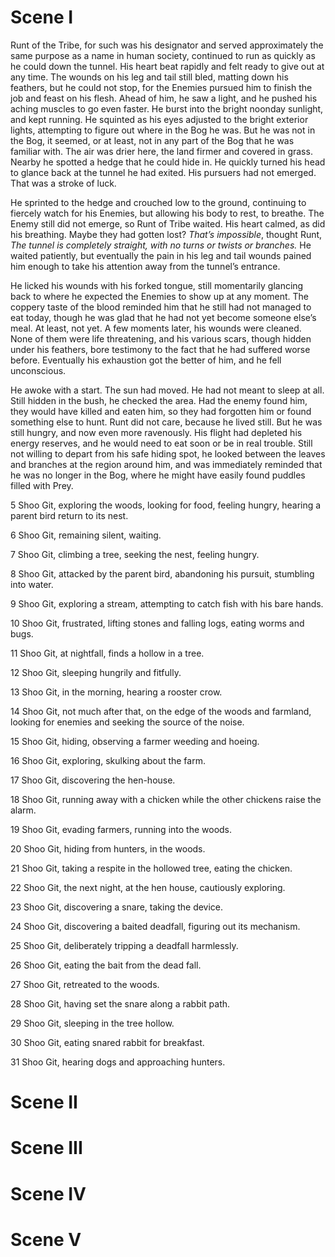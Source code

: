 # Scene I

Runt of the Tribe, for such was his designator and served approximately the same purpose as a name in human society, continued to run as quickly as he could down the tunnel. His heart beat rapidly and felt ready to give out at any time. The wounds on his leg and tail still bled, matting down his feathers, but he could not stop, for the Enemies pursued him to finish the job and feast on his flesh. Ahead of him, he saw a light, and he pushed his aching muscles to go even faster. He burst into the bright noonday sunlight, and kept running. He squinted as his eyes adjusted to the bright exterior lights, attempting to figure out where in the Bog he was. But he was not in the Bog, it seemed, or at least, not in any part of the Bog that he was familiar with. The air was drier here, the land firmer and covered in grass. Nearby he spotted a hedge that he could hide in. He quickly turned his head to glance back at the tunnel he had exited. His pursuers had not emerged. That was a stroke of luck.

He sprinted to the hedge and crouched low to the ground, continuing to fiercely watch for his Enemies, but allowing his body to rest, to breathe. The Enemy still did not emerge, so Runt of Tribe waited. His heart calmed, as did his breathing. Maybe they had gotten lost? *That’s impossible*, thought Runt, *The tunnel is completely straight, with no turns or twists or branches.* He waited patiently, but eventually the pain in his leg and tail wounds pained him enough to take his attention away from the tunnel’s entrance.

He licked his wounds with his forked tongue, still momentarily glancing back to where he expected the Enemies to show up at any moment. The coppery taste of the blood reminded him that he still had not managed to eat today, though he was glad that he had not yet become someone else’s meal. At least, not yet. A few moments later, his wounds were cleaned. None of them were life threatening, and his various scars, though hidden under his feathers, bore testimony to the fact that he had suffered worse before. Eventually his exhaustion got the better of him, and he fell unconscious.

He awoke with a start. The sun had moved. He had not meant to sleep at all. Still hidden in the bush, he checked the area. Had the enemy found him, they would have killed and eaten him, so they had forgotten him or found something else to hunt. Runt did not care, because he lived still. But he was still hungry, and now even more ravenously. His flight had depleted his energy reserves, and he would need to eat soon or be in real trouble. Still not willing to depart from his safe hiding spot, he looked between the leaves and branches at the region around him, and was immediately reminded that he was no longer in the Bog, where he might have easily found puddles filled with Prey.

5 Shoo Git, exploring the woods, looking for food, feeling hungry, hearing a parent bird return to its nest.

6 Shoo Git, remaining silent, waiting.

7 Shoo Git, climbing a tree, seeking the nest, feeling hungry.

8 Shoo Git, attacked by the parent bird, abandoning his pursuit, stumbling into water.

9 Shoo Git, exploring a stream, attempting to catch fish with his bare hands.

10 Shoo Git, frustrated, lifting stones and falling logs, eating worms and bugs.

11 Shoo Git, at nightfall, finds a hollow in a tree.

12 Shoo Git, sleeping hungrily and fitfully.

13 Shoo Git, in the morning, hearing a rooster crow.

14 Shoo Git, not much after that, on the edge of the woods and farmland, looking for enemies and seeking the source of the noise.

15 Shoo Git, hiding, observing a farmer weeding and hoeing.

16 Shoo Git, exploring, skulking about the farm.

17 Shoo Git, discovering the hen-house.

18 Shoo Git, running away with a chicken while the other chickens raise the alarm.

19 Shoo Git, evading farmers, running into the woods.

20 Shoo Git, hiding from hunters, in the woods.

21 Shoo Git, taking a respite in the hollowed tree, eating the chicken.

22 Shoo Git, the next night, at the hen house, cautiously exploring.

23 Shoo Git, discovering a snare, taking the device.

24 Shoo Git, discovering a baited deadfall, figuring out its mechanism.

25 Shoo Git, deliberately tripping a deadfall harmlessly.

26 Shoo Git, eating the bait from the dead fall.

27 Shoo Git, retreated to the woods.

28 Shoo Git, having set the snare along a rabbit path.

29 Shoo Git, sleeping in the tree hollow.

30 Shoo Git, eating snared rabbit for breakfast.

31 Shoo Git, hearing dogs and approaching hunters.

# Scene II

# Scene III

# Scene IV

# Scene V